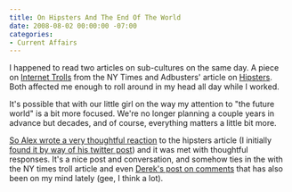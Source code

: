 ```yaml
---
title: On Hipsters And The End Of The World
date: 2008-08-02 00:00:00 -07:00
categories:
- Current Affairs
---
```


<p>I happened to read two articles on sub-cultures on the same day. A piece on <a href="http://www.nytimes.com/2008/08/03/magazine/03trolls-t.html?pagewanted=all">Internet Trolls</a> from the NY Times and Adbusters' article on <a href="http://www.adbusters.org/magazine/79/hipster.html">Hipsters</a>. Both affected me enough to roll around in my head all day while I worked.</p>

<p>It's possible that with our little girl on the way my attention to "the future world" is a bit more focused. We're no longer planning a couple years in advance but decades, and of course, everything matters a little bit more.</p>

<p><a href="http://www.al3x.net/2008/07/on-hipsters.html">So Alex wrote a very thoughtful reaction</a> to the hipsters article (I initially <a href="http://twitter.com/al3x/statuses/874190470">found it by way of his twitter post</a>) and it was met with thoughtful responses. It's a nice post and conversation, and somehow ties in the with the NY times troll article and even <a href="http://powazek.com/posts/1040">Derek's post on comments</a> that has also been on my mind lately (gee, I think a lot).</p>
